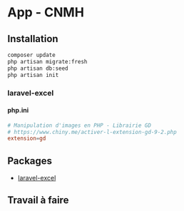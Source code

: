 # App - CNMH

## Installation

````bash
composer update
php artisan migrate:fresh
php artisan db:seed
php artisan init
````

### laravel-excel

#### php.ini

````conf
# Manipulation d'images en PHP - Librairie GD
# https://www.chiny.me/activer-l-extension-gd-9-2.php
extension=gd 
````



## Packages 
- [laravel-excel](https://laravel-excel.com/)



## Travail à faire